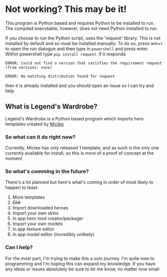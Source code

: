 # Not working? This may be it!
This program is Python based and requires Python to be installed to run. The compiled executable, however, does not need Python installed to run

If you choose to run the Python script, uses the 'request' library. This is not installed by default and so must be installed manually. To do so, press win+r to open the run dialogue and then type in `powershell` and press enter. Within powershell type `pip install request`. If it responds

`ERROR: Could not find a version that satisfies the requirement request (from versions: none)`

`ERROR: No matching distribution found for request`

then it is already installed and you should open an issue so I can try and help

## What is Legend's Wardrobe?
Legend's Wardrobe is a Python based program which imports hero templates created by [Miclee](https://github.com/Miclee7)

### So what can it do right now?
Currently, Miclee has only released 1 template, and as such is the only one currently available for install, so this is more of a proof of concept at the moment

### So what's comming in the future?
There's a lot planned but here's what's coming in order of most likely to happen to least:
1. More templates
2. ~~GUI~~
3. Import downloaded heroes
4. Import your own skins
5. In app hero mod creator/packager
6. Import your own models
7. In app texture editor
8. In app model editor (incredibly unlikely)

### Can I help?
For the most part, I'm trying to make this a solo journey. I'm quite new to programming and I'm hoping this can expand my knowledge. If you have any ideas or issues absolutely be sure to let me know, no matter how small
